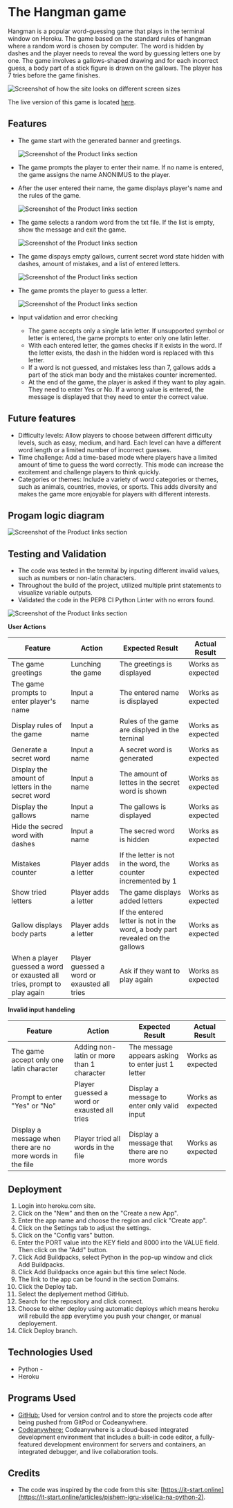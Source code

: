 # The Hangman game

Hangman is a popular word-guessing game that plays in the terminal window on Heroku. The game based on the standard rules of hangman where a random word is chosen by computer. The word is hidden by dashes and the player needs to reveal the word by guessing letters one by one. 
The game involves a gallows-shaped drawing and for each incorrect guess, a body part of a stick figure is drawn on the gallows. The player has 7 tries before the game finishes.

![Screenshot of how the site looks on different screen sizes](images/responsive-layout.jpg)

The live version of this game is located [here](https://hangman-1-5c8273b47be1.herokuapp.com/). 


## Features
- The game start with the generated banner and greetings.

    ![Screenshot of the Product links section](images/greeting.jpg) 


- The game prompts the player to enter their name. If no name is entered, the game assigns the name ANONIMUS to the player.

- After the user entered their name, the game displays player's name and the rules of the game. 

    ![Screenshot of the Product links section](images/rules.jpg) 
   

- The game selects a random word from the txt file. If the list is empty, show the message and exit the game.  

    ![Screenshot of the Product links section](images/secret-word.jpg) 

- The game dispays empty gallows, current secret word state hidden with dashes, amount of mistakes, and a list of entered letters. 

    ![Screenshot of the Product links section](images/gallows.jpg) 

- The game promts the player to guess a letter. 

    ![Screenshot of the Product links section](images/entered-letters2.jpg) 

- Input validation and error checking
  - The game accepts only a single latin letter. If unsupported symbol or letter is entered, the game prompts to enter only one latin letter.  
  - With each entered letter, the games checks if it exists in the word. If the letter exists, the dash in the hidden word is replaced with this letter.
  - If a word is not guessed, and mistakes less than 7, gallows adds a part of the stick man body and the mistakes counter incremented.
  - At the end of the game, the player is asked if they want to play again. They need to enter Yes or No. If a wrong value is entered, the message is displayed that they need to enter the correct value.  

## Future features
- Difficulty levels: Allow players to choose between different difficulty levels, such as easy, medium, and hard. Each level can have a different word length or a limited number of incorrect guesses.
- Time challenge: Add a time-based mode where players have a limited amount of time to guess the word correctly. This mode can increase the excitement and challenge players to think quickly.
- Categories or themes: Include a variety of word categories or themes, such as animals, countries, movies, or sports. This adds diversity and makes the game more enjoyable for players with different interests.

## Progam logic diagram   

![Screenshot of the Product links section](images/diagram-1.png) 


## Testing and Validation

- The code was tested in the termital by inputing different invalid values, such as numbers or non-latin characters. 
- Throughout the build of the project, utilized multiple print statements to visualize variable outputs.
- Validated the code in the PEP8 CI Python Linter with no errors found.

![Screenshot of the Product links section](images/pep8-validation.jpg) 

 __User Actions__


|  Feature |  Action |  Expected Result | Actual Result |
|---|---|---|---|
|  The game greetings |  Lunching the game | The greetings is displayed  | Works as expected  |
|  The game prompts to enter player's name |  Input a name | The entered name is displayed | Works as expected  |
|  Display rules of the game |  Input a name | Rules of the game are displyed in the terninal| Works as expected  |
|  Generate a secret word |  Input a name | A secret word is generated | Works as expected  |
|  Display the amount of letters in the secret word | Input a name | The amount of lettes in the secret word is shown | Works as expected  | 
|  Display the gallows |  Input a name | The gallows is displayed | Works as expected  |
|  Hide the secred word with dashes |  Input a name | The secred word is hidden | Works as expected  |
|  Mistakes counter |  Player adds a letter | If the letter is not in the word, the counter incremented by 1 | Works as expected  |
| Show tried letters |  Player adds a letter | The game displays added letters | Works as expected  |
| Gallow displays body parts |  Player adds a letter | If the entered letter is not in the word, a body part revealed on the gallows | Works as expected  |
| When a player guessed a word or exausted all tries, prompt to play again |  Player guessed a word or exausted all tries | Ask if they want to play again | Works as expected  |

__Invalid input handeling__ 

|  Feature |  Action |  Expected Result | Actual Result |
|---|---|---|---|
|  The game accept only one latin character |  Adding non-latin or more than 1 character | The message appears asking to enter just 1 letter | Works as expected  |
| Prompt to enter "Yes" or "No" |  Player guessed a word or exausted all tries | Display a message to enter only valid input | Works as expected  |
| Display a message when there are no more words in the file | Player tried all words in the file | Display a message that there are no more words | Works as expected  |

## Deployment
1. Login into heroku.com site.
2. Click on the "New" and then on the "Create a new App".
3. Enter the app name and choose the region and click "Create app".
4. Click on the Settings tab to adjust the settings.
5. Click on the "Config vars" button.
6. Enter the PORT value into the KEY field and 8000 into the VALUE field. Then click on the "Add" button.
7. Click Add Buildpacks, select Python in the pop-up window and click Add Buildpacks.
8. Click Add Buildpacks once again but this time select Node. 
9. The link to the app can be found in the section Domains.
10. Click the Deploy tab.
11. Select the deplyement method GitHub.
12. Search for the repository and click connect.
13. Choose to either deploy using automatic deploys which means heroku will rebuild the app everytime you push your changer, or manual deployement. 
14. Click Deploy branch.


## Technologies Used
 - Python -
 - Heroku 



## Programs Used
- [GitHub:](https://github.com/) Used for version control and to store the projects code after being pushed from GitPod or Codeanywhere.
- [Codeanywhere:](https://codeanywhere.com/) Codeanywhere is a cloud-based integrated development environment that includes a built-in code editor, a fully-featured development environment for servers and containers, an integrated debugger, and live collaboration tools.

## Credits

- The code was inspired by the code from this site: [https://it-start.online](https://it-start.online/articles/pishem-igru-viselica-na-python-2).
 